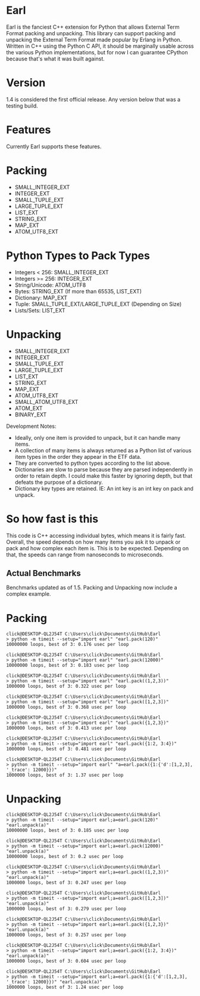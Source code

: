 # Earl
Earl is the fanciest C++ extension for Python that allows External Term Format packing and unpacking.
This library can support packing and unpacking the External Term Format made popular by Erlang in Python. Written in C++ using the Python C API, it should be
marginally usable across the various Python implementations, but for now I can guarantee CPython because that's what it was built against.

# Version
1.4 is considered the first official release. Any version below that was a testing build.

# Features
Currently Earl supports these features.

# Packing

* SMALL_INTEGER_EXT
* INTEGER_EXT
* SMALL_TUPLE_EXT
* LARGE_TUPLE_EXT
* LIST_EXT
* STRING_EXT
* MAP_EXT
* ATOM_UTF8_EXT

# Python Types to Pack Types
* Integers < 256: SMALL_INTEGER_EXT
* Integers >= 256: INTEGER_EXT
* String/Unicode: ATOM_UTF8
* Bytes: STRING_EXT (If more than 65535, LIST_EXT)
* Dictionary: MAP_EXT
* Tuple: SMALL_TUPLE_EXT/LARGE_TUPLE_EXT (Depending on Size)
* Lists/Sets: LIST_EXT

# Unpacking

* SMALL_INTEGER_EXT
* INTEGER_EXT
* SMALL_TUPLE_EXT
* LARGE_TUPLE_EXT
* LIST_EXT
* STRING_EXT
* MAP_EXT
* ATOM_UTF8_EXT
* SMALL_ATOM_UTF8_EXT
* ATOM_EXT
* BINARY_EXT

Development Notes:
* Ideally, only one item is provided to unpack, but it can handle many items.
* A collection of many items is always returned as a Python list of various item types in the order they appear in the ETF data.
* They are converted to python types according to the list above.
* Dictionaries are slow to parse because they are parsed independently in order to retain depth. I could make this faster by ignoring depth, but that defeats the purpose of a dictionary.
* Dictionary key types are retained. IE: An int key is an int key on pack and unpack.

# So how fast is this

This code is C++ accessing individual bytes, which means it is fairly fast. Overall, the speed depends on how many items you ask it to unpack or pack and how complex each item is. This is to be expected. Depending on that, the speeds can range from nanoseconds to microseconds.

## Actual Benchmarks
Benchmarks updated as of 1.5. Packing and Unpacking now include a complex example.

# Packing
```
click@DESKTOP-QL2J54T C:\Users\click\Documents\GitHub\Earl
> python -m timeit --setup="import earl" "earl.pack(120)"
10000000 loops, best of 3: 0.176 usec per loop

click@DESKTOP-QL2J54T C:\Users\click\Documents\GitHub\Earl
> python -m timeit --setup="import earl" "earl.pack(12000)"
10000000 loops, best of 3: 0.183 usec per loop

click@DESKTOP-QL2J54T C:\Users\click\Documents\GitHub\Earl
> python -m timeit --setup="import earl" "earl.pack((1,2,3))"
1000000 loops, best of 3: 0.322 usec per loop

click@DESKTOP-QL2J54T C:\Users\click\Documents\GitHub\Earl
> python -m timeit --setup="import earl" "earl.pack([1,2,3])"
1000000 loops, best of 3: 0.368 usec per loop

click@DESKTOP-QL2J54T C:\Users\click\Documents\GitHub\Earl
> python -m timeit --setup="import earl" "earl.pack({1,2,3})"
1000000 loops, best of 3: 0.413 usec per loop

click@DESKTOP-QL2J54T C:\Users\click\Documents\GitHub\Earl
> python -m timeit --setup="import earl" "earl.pack({1:2, 3:4})"
1000000 loops, best of 3: 0.481 usec per loop

click@DESKTOP-QL2J54T C:\Users\click\Documents\GitHub\Earl
> python -m timeit --setup="import earl" "a=earl.pack({1:{'d':[1,2,3], '_trace': 12000}})"
1000000 loops, best of 3: 1.37 usec per loop
```

# Unpacking
```
click@DESKTOP-QL2J54T C:\Users\click\Documents\GitHub\Earl
> python -m timeit --setup="import earl;a=earl.pack(120)" "earl.unpack(a)"
10000000 loops, best of 3: 0.185 usec per loop

click@DESKTOP-QL2J54T C:\Users\click\Documents\GitHub\Earl
> python -m timeit --setup="import earl;a=earl.pack(12000)" "earl.unpack(a)"
10000000 loops, best of 3: 0.2 usec per loop

click@DESKTOP-QL2J54T C:\Users\click\Documents\GitHub\Earl
> python -m timeit --setup="import earl;a=earl.pack((1,2,3))" "earl.unpack(a)"
1000000 loops, best of 3: 0.247 usec per loop

click@DESKTOP-QL2J54T C:\Users\click\Documents\GitHub\Earl
> python -m timeit --setup="import earl;a=earl.pack([1,2,3])" "earl.unpack(a)"
1000000 loops, best of 3: 0.279 usec per loop

click@DESKTOP-QL2J54T C:\Users\click\Documents\GitHub\Earl
> python -m timeit --setup="import earl;a=earl.pack({1,2,3})" "earl.unpack(a)"
1000000 loops, best of 3: 0.257 usec per loop

click@DESKTOP-QL2J54T C:\Users\click\Documents\GitHub\Earl
> python -m timeit --setup="import earl;a=earl.pack({1:2, 3:4})" "earl.unpack(a)"
1000000 loops, best of 3: 0.604 usec per loop

click@DESKTOP-QL2J54T C:\Users\click\Documents\GitHub\Earl
> python -m timeit --setup="import earl;a=earl.pack({1:{'d':[1,2,3], '_trace': 12000}})" "earl.unpack(a)"
1000000 loops, best of 3: 1.24 usec per loop
```
